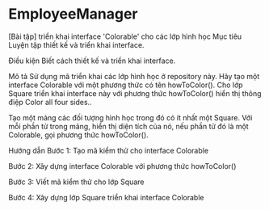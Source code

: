 # EmployeeManager
[Bài tập] triển khai interface 'Colorable' cho các lớp hình học
Mục tiêu
Luyện tập thiết kế và triển khai interface.

Điều kiện
Biết cách thiết kế và triển khai interface.

Mô tả
Sử dụng mã triển khai các lớp hình học ở repository này. Hãy tạo một interface Colorable với một phương thức có tên howToColor(). Cho lớp Square triển khai interface này với phương thức howToColor() hiển thị thông điệp Color all four sides..

Tạo một mảng các đối tượng hình học trong đó có ít nhất một Square. Với mỗi phần tử trong mảng, hiển thị diện tích của nó, nếu phần tử đó là một Colorable, gọi phương thức howToColor().

Hướng dẫn
Bước 1: Tạo mã kiểm thử cho interface Colorable

Bước 2: Xây dựng interface Colorable với phương thức howToColor()

Bước 3: Viết mã kiểm thử cho lớp Square

Bước 4: Xây dựng lớp Square triển khai interface Colorable